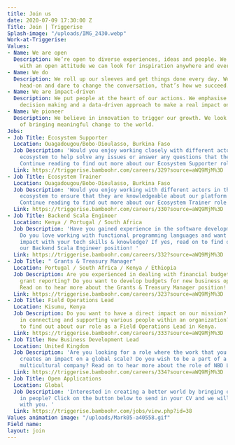 ```yaml
---
title: Join us
date: 2020-07-09 17:30:00 Z
Title: Join | Triggerise
Splash-image: "/uploads/IMG_2430.webp"
Work-at-Triggerise: 
Values:
- Name: We are open
  Description: We’re open to diverse experiences, ideas and people. We believe that
    with an open attitude we can look for inspiration anywhere and everywhere.
- Name: We do
  Description: We roll up our sleeves and get things done every day. We tackle challenges
    head-on and dare to change the conversation, that’s how we succeed.
- Name: We are impact-driven
  Description: We put people at the heart of our actions. We emphasise evidence-based
    decision making and a data-driven approach to make a real impact on the ground.
- Name: We pioneer
  Description: We believe in innovation to trigger our growth. We look for new possibilities
    of bringing meaningful change to the world.
Jobs:
- Job Title: Ecosystem Supporter
  Location: Ouagadougou/Bobo-Dioulasso, Burkina Faso
  Job Description: 'Would you enjoy working closely with different actors in the Triggerise
    ecosystem to help solve any issues or answer any questions that they may have?
    Continue reading to find out more about our Ecosystem Supporter role! '
  Link: https://triggerise.bamboohr.com/careers/329?source=aWQ9MjM%3D
- Job Title: Ecosystem Trainer
  Location: Ouagadougou/Bobo-Dioulasso, Burkina Faso
  Job Description: 'Would you enjoy working with different actors in the Triggerise
    ecosystem to ensure that they are knowledgeable about our platform and it''s offers?
    Continue reading to find out more about our Ecosystem Trainer role! '
  Link: https://triggerise.bamboohr.com/careers/330?source=aWQ9MjM%3D
- Job Title: Backend Scala Engineer
  Location: Kenya / Portugal / South Africa
  Job Description: 'Have you gained experience in the software development space?
    Do you love working with functional programming languages and want to make an
    impact with your tech skills & knowledge? If yes, read on to find out more about
    our Backend Scala Engineer position! '
  Link: https://triggerise.bamboohr.com/careers/332?source=aWQ9MjM%3D
- Job Title: " Grants & Treasury Manager"
  Location: Portugal / South Africa / Kenya / Ethiopia
  Job Description: Are you experienced in dealing with financial budgeting & donor
    grant reporting? Do you want to develop budgets for new business opportunities?
    Read on to hear more about the Grants & Treasury Manager position!
  Link: https://triggerise.bamboohr.com/careers/323?source=aWQ9MjM%3D
- Job Title: Field Operations Lead
  Location: Kisumu, Kenya
  Job Description: Do you want to have a direct impact on our mission?  Are you experienced
    in connecting and supporting various people within an organization? Read more
    to find out about our role as a Field Operations Lead in Kenya.
  Link: https://triggerise.bamboohr.com/careers/333?source=aWQ9MjM%3D
- Job Title: New Business Development Lead
  Location: United Kingdom
  Job Description: 'Are you looking for a role where the work that you do sustainably
    creates an impact on a global scale? Do you wish to be a part of a diverse and
    multicultural company? Read on to hear more about the role of NBD Lead at Triggerise! '
  Link: https://triggerise.bamboohr.com/careers/334?source=aWQ9MjM%3D
- Job Title: Open Applications
  Location: Global
  Job Description: 'Interested in creating a better world by bringing out the best
    in people? Click on the button below to send in your CV and we will get in touch
    with you. '
  Link: https://triggerise.bamboohr.com/jobs/view.php?id=38
Values animation image: "/uploads/Mark05-a40558.gif"
Field name: 
layout: join
---
```


